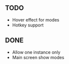 ## TODO

- Hover effect for modes
- Hotkey support

## DONE

- Allow one instance only
- Main screen show modes
